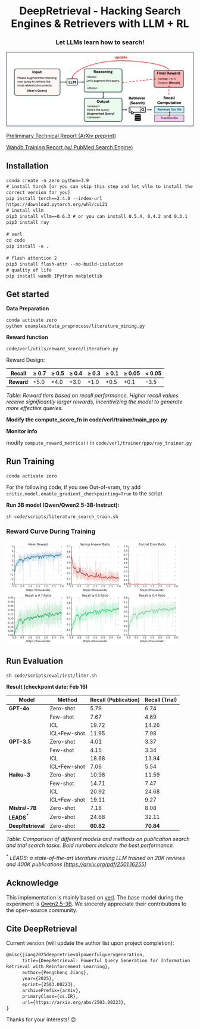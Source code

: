 <div align="center">

# DeepRetrieval - Hacking Search Engines & Retrievers with LLM + RL
### **Let LLMs learn how to search!**

</div>



![alt text](/images/framework.png "reward curve during training (on pubmed)")

[Preliminary Technical Report (ArXiv preprint)](https://arxiv.org/pdf/2503.00223)

[Wandb Training Report (w/ PubMed Search Engine)](https://api.wandb.ai/links/patjj/zmimgfuq)


## Installation

```
conda create -n zero python=3.9
# install torch [or you can skip this step and let vllm to install the correct version for you]
pip install torch==2.4.0 --index-url https://download.pytorch.org/whl/cu121
# install vllm
pip3 install vllm==0.6.3 # or you can install 0.5.4, 0.4.2 and 0.3.1
pip3 install ray

# verl
cd code
pip install -e .

# flash attention 2
pip3 install flash-attn --no-build-isolation
# quality of life
pip install wandb IPython matplotlib
```

## Get started

**Data Preparation**
```
conda activate zero
python examples/data_preprocess/literature_mining.py
```

**Reward function**
```
code/verl/utils/reward_score/literature.py
```
Reward Design:


| Recall      | ≥ 0.7 | ≥ 0.5 | ≥ 0.4 | ≥ 0.3 | ≥ 0.1 | ≥ 0.05 | < 0.05 |
|-------------|-------|-------|-------|-------|-------|--------|--------|
| **Reward**  | +5.0  | +4.0  | +3.0  | +1.0  | +0.5  | +0.1   | -3.5   |

*Table: Reward tiers based on recall performance. Higher recall values receive significantly larger rewards, incentivizing the model to generate more effective queries.*

**Modify the compute_score_fn in code/verl/trainer/main_ppo.py**

**Monitor info**

modify `compute_reward_metrics()` in `code/verl/trainer/ppo/ray_trainer.py`


## Run Training
```
conda activate zero
```

For the following code, if you see Out-of-vram, try add `critic.model.enable_gradient_checkpointing=True` to the script


**Run 3B model (Qwen/Qwen2.5-3B-Instruct):**
```
sh code/scripts/literature_search_train.sh 
```

### Reward Curve During Training

![alt text](/images/reward_curve.png "reward curve during training (on pubmed)")


## Run Evaluation

```
sh code/scripts/eval/inst/liter.sh
```

**Result (checkpoint date: Feb 16)**

| Model | Method | Recall (Publication) | Recall (Trial) |
|-------|--------|----------------------|----------------|
| **GPT-4o** | Zero-shot | 5.79 | 6.74 |
| | Few-shot | 7.67 | 4.69 |
| | ICL | 19.72 | 14.26 |
| | ICL+Few-shot | 11.95 | 7.98 |
| **GPT-3.5** | Zero-shot | 4.01 | 3.37 |
| | Few-shot | 4.15 | 3.34 |
| | ICL | 18.68 | 13.94 |
| | ICL+Few-shot | 7.06 | 5.54 |
| **Haiku-3** | Zero-shot | 10.98 | 11.59 |
| | Few-shot | 14.71 | 7.47 |
| | ICL | 20.92 | 24.68 |
| | ICL+Few-shot | 19.11 | 9.27 |
| **Mistral-7B** | Zero-shot | 7.18 | 8.08 |
| **LEADS**$^{*}$ | Zero-shot | 24.68 | 32.11 |
| **DeepRetrieval** | Zero-shot | **60.82** | **70.84** |

*Table: Comparison of different models and methods on publication search and trial search tasks. Bold numbers indicate the best performance.*

$^{*}$ *LEADS: a state-of-the-art literature mining LLM trained on 20K reviews and 400K publications [https://arxiv.org/pdf/2501.16255]*

## Acknowledge

This implementation is mainly based on [verl](https://github.com/volcengine/verl). The base model during the experiment is [Qwen2.5-3B](https://huggingface.co/Qwen/Qwen2.5-3B). We sincerely appreciate their contributions to the open-source community.

## Cite DeepRetrieval
Current version (will update the author list upon project completion):
```
@misc{jiang2025deepretrievalpowerfulquerygeneration,
      title={DeepRetrieval: Powerful Query Generation for Information Retrieval with Reinforcement Learning}, 
      author={Pengcheng Jiang},
      year={2025},
      eprint={2503.00223},
      archivePrefix={arXiv},
      primaryClass={cs.IR},
      url={https://arxiv.org/abs/2503.00223}, 
}
```

Thanks for your interests! 😊
